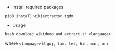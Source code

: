 * Install required packages

```pip3 install wikiextractor tqdm```

* Usage

```bash download_wikidump_and_extract.sh <language>```

where `<language>` is `guj, tam, tel, hin, mar, ori`
